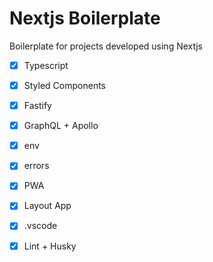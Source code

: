 # Nextjs Boilerplate

Boilerplate for projects developed using Nextjs

- [x] Typescript
- [x] Styled Components
- [x] Fastify
- [x] GraphQL + Apollo
- [x] env
- [x] errors
- [x] PWA
- [x] Layout App
- [x] .vscode
- [x] Lint + Husky

